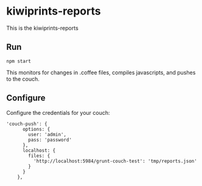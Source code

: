 # kiwiprints-reports

This is the kiwiprints-reports

## Run

    npm start

This monitors for changes in .coffee files, compiles javascripts, and pushes to the couch.

## Configure

Configure the credentials for your couch:

    'couch-push': {
          options: {
            user: 'admin',
            pass: 'password'
          },
          localhost: {
            files: {
              'http://localhost:5984/grunt-couch-test': 'tmp/reports.json'
            }
          }
        },
        
